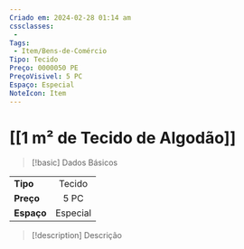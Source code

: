 ```yaml
---
Criado em: 2024-02-28 01:14 am
cssclasses:
 - 
Tags:
 - Item/Bens-de-Comércio
Tipo: Tecido
Preço: 0000050 PE
PreçoVisivel: 5 PC
Espaço: Especial
NoteIcon: Item
---
```

# [[1 m² de Tecido de Algodão]]

> [!basic] Dados Básicos
> 
|            |     |
| ---------- |:---:|
| **Tipo**   |   Tecido   |
| **Preço**  |   5 PC   |
| **Espaço** |   Especial  |
>
 
> [!description] Descrição
> 
>

